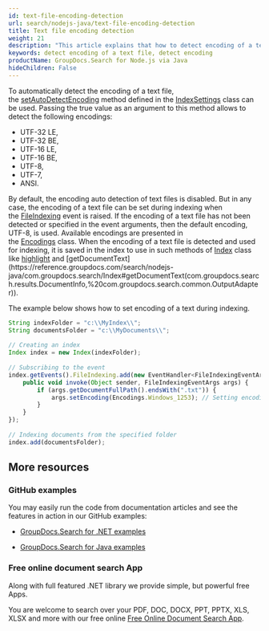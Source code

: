 ```yaml
---
id: text-file-encoding-detection
url: search/nodejs-java/text-file-encoding-detection
title: Text file encoding detection
weight: 21
description: "This article explains that how to detect encoding of a text file automatically in Java."
keywords: detect encoding of a text file, detect encoding
productName: GroupDocs.Search for Node.js via Java
hideChildren: False
---
```

To automatically detect the encoding of a text file, the [setAutoDetectEncoding](https://reference.groupdocs.com/search/nodejs-java/com.groupdocs.search/IndexSettings#setAutoDetectEncoding(boolean)) method defined in the [IndexSettings](https://reference.groupdocs.com/search/nodejs-java/com.groupdocs.search/IndexSettings) class can be used. Passing the true value as an argument to this method allows to detect the following encodings:

*   UTF-32 LE,
*   UTF-32 BE,
*   UTF-16 LE,
*   UTF-16 BE,
*   UTF-8,
*   UTF-7,
*   ANSI.

By default, the encoding auto detection of text files is disabled. But in any case, the encoding of a text file can be set during indexing when the [FileIndexing](https://reference.groupdocs.com/search/nodejs-java/com.groupdocs.search.events/EventHub#FileIndexing) event is raised. If the encoding of a text file has not been detected or specified in the event arguments, then the default encoding, UTF-8, is used. Available encodings are presented in the [Encodings](https://reference.groupdocs.com/search/nodejs-java/com.groupdocs.search.common/Encodings) class. When the encoding of a text file is detected and used for indexing, it is saved in the index to use in such methods of [Index](https://reference.groupdocs.com/search/nodejs-java/com.groupdocs.search/Index) class like [highlight](https://reference.groupdocs.com/search/nodejs-java/com.groupdocs.search/Index#highlight(com.groupdocs.search.results.FoundDocument,%20com.groupdocs.search.highlighters.Highlighter)) and [getDocumentText](https://reference.groupdocs.com/search/nodejs-java/com.groupdocs.search/Index#getDocumentText(com.groupdocs.search.results.DocumentInfo,%20com.groupdocs.search.common.OutputAdapter)).

The example below shows how to set encoding of a text during indexing.

```javascript
String indexFolder = "c:\\MyIndex\\";
String documentsFolder = "c:\\MyDocuments\\";
 
// Creating an index
Index index = new Index(indexFolder);
 
// Subscribing to the event
index.getEvents().FileIndexing.add(new EventHandler<FileIndexingEventArgs>() {
    public void invoke(Object sender, FileIndexingEventArgs args) {
        if (args.getDocumentFullPath().endsWith(".txt")) {
            args.setEncoding(Encodings.Windows_1253); // Setting encoding for each text file
        }
    }
});
 
// Indexing documents from the specified folder
index.add(documentsFolder);
```

## More resources

### GitHub examples

You may easily run the code from documentation articles and see the features in action in our GitHub examples:

*   [GroupDocs.Search for .NET examples](https://github.com/groupdocs-search/GroupDocs.Search-for-.NET)
    
*   [GroupDocs.Search for Java examples](https://github.com/groupdocs-search/GroupDocs.Search-for-Java)
    

### Free online document search App

Along with full featured .NET library we provide simple, but powerful free Apps.

You are welcome to search over your PDF, DOC, DOCX, PPT, PPTX, XLS, XLSX and more with our free online [Free Online Document Search App](https://products.groupdocs.app/search).
